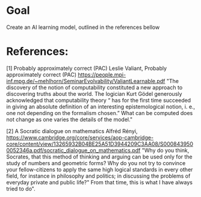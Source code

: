 # Goal
Create an AI learning model, outlined in the references bellow

# References:

[1] Probably approximately correct (PAC)
Leslie Valiant, Probably approximately correct (PAC)
https://people.mpi-inf.mpg.de/~mehlhorn/SeminarEvolvability/ValiantLearnable.pdf
"The discovery of the notion of computability constituted a new approach to discovering truths about the world. The logician Kurt Gödel generously acknowledged that computability theory “ has for the first time succeeded in giving an absolute definition of an interesting epistemological notion, i. e., one not depending on the formalism chosen.” What can be computed does not change as one varies the details of the model." 

[2] A Socratic dialogue on mathematics
Alfréd Rényi, https://www.cambridge.org/core/services/aop-cambridge-core/content/view/13265932B04BE25A51D3944209C3AA08/S0008439500052346a.pdf/socratic_dialogue_on_mathematics.pdf
"Why do you think, Socrates, that this method of thinking and arguing can be used only for the study of numbers and geometric forms? Why do you not try to convince your fellow-citizens to apply the same high logical standards in every other field, for instance in philosophy and politics; in discussing the problems of everyday private and public life?" From that time, this is what I have always tried to do". 
